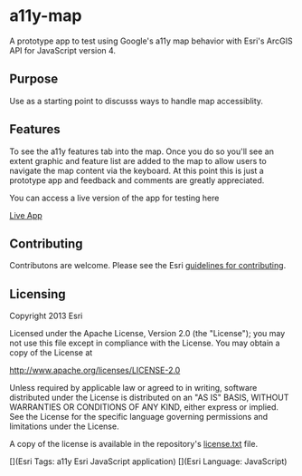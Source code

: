 # a11y-map
A prototype app to test using Google's a11y map behavior with Esri's ArcGIS API for JavaScript version 4. 

## Purpose 
Use as a starting point to discusss ways to handle map accessiblity. 

## Features 

To see the a11y features tab into the map. Once you do so you'll see an extent graphic and feature list are added to the map to allow users to navigate the map content via the keyboard. At this point this is just a prototype app and feedback and comments are greatly appreciated. 

You can access a live version of the app for testing here 

[Live App](https://kellyhutchins.github.io/a11y-map/index.html)

## Contributing

Contributons are welcome. Please see the Esri [guidelines for contributing](https://github.com/esri/contributing).

## Licensing

Copyright 2013 Esri

Licensed under the Apache License, Version 2.0 (the "License");
you may not use this file except in compliance with the License.
You may obtain a copy of the License at

   http://www.apache.org/licenses/LICENSE-2.0

Unless required by applicable law or agreed to in writing, software
distributed under the License is distributed on an "AS IS" BASIS,
WITHOUT WARRANTIES OR CONDITIONS OF ANY KIND, either express or implied.
See the License for the specific language governing permissions and
limitations under the License.

A copy of the license is available in the repository's [license.txt](https://raw.github.com/Esri/application-boilerplate-js/master/license.txt) file.

[](Esri Tags: a11y Esri JavaScript application)
[](Esri Language: JavaScript)

